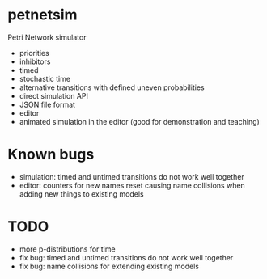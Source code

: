 # petnetsim
Petri Network simulator
* priorities
* inhibitors
* timed 
* stochastic time
* alternative transitions with defined uneven probabilities
* direct simulation API
* JSON file format
* editor
* animated simulation in the editor (good for demonstration and teaching)

# Known bugs
* simulation: timed and untimed transitions do not work well together
* editor: counters for new names reset causing name collisions when adding new things to existing models

# TODO
* more p-distributions for time
* fix bug: timed and untimed transitions do not work well together
* fix bug: name collisions for extending existing models
